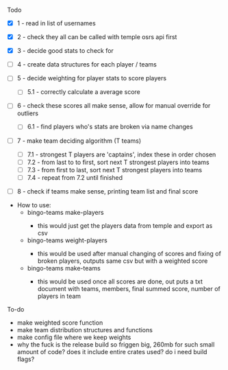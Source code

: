 Todo
- [x] 1 - read in list of usernames
- [x] 2 - check they all can be called with temple osrs api first
- [x] 3 - decide good stats to check for
- [ ] 4 - create data structures for each player / teams
- [ ] 5 - decide weighting for player stats to score players
    - [ ] 5.1 - correctly calculate a average score
- [ ] 6 - check these scores all make sense, allow for manual override for outliers
    - [ ] 6.1 - find players who's stats are broken via name changes
- [ ] 7 - make team deciding algorithm (T teams)
    - [ ] 7.1 - strongest T players are 'captains', index these in order chosen
    - [ ] 7.2 - from last to to first, sort next T strongest players into teams
    - [ ] 7.3 - from first to last, sort next T strongest players into teams
    - [ ] 7.4 - repeat from 7.2 until finished
- [ ] 8 - check if teams make sense, printing team list and final score


- How to use:
    - bingo-teams make-players <csv with players usernames>
        - this would just get the players data from temple and export as csv
    - bingo-teams weight-players <csv with players and scores in csv format>
        - this would be used after manual changing of scores and fixing of broken players, outputs same csv but with a weighted score
    - bingo-teams make-teams <csv with players and full scores> <amount of teams to divide into>
        - this would be used once all scores are done, out puts a txt document with teams, members, final summed score, number of players in team

To-do
- make weighted score function
- make team distribution structures and functions
- make config file where we keep weights
- why the fuck is the release build so friggen big, 260mb for such small amount of code? does it include entire crates used? do i need build flags?
